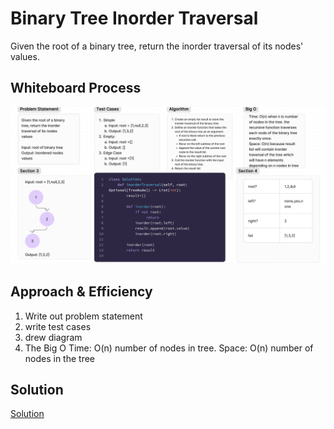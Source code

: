 # Binary Tree Inorder Traversal

Given the root of a binary tree, return the inorder traversal of its nodes' values.


## Whiteboard Process

  <!-- Embedded whiteboard image -->

![Whiteboard Image](whiteboard41.png)


## Approach & Efficiency

1. Write out problem statement
2. write test cases
3. drew diagram
4. The Big O Time: O(n) number of nodes in tree. Space: O(n) number of nodes in the tree 

## Solution

[Solution](../../docs/cc-41/solution41.py)
